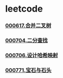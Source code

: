 # leetcode


### []()
### [000617.合并二叉树](https://github.com/vjudge/leetcode/tree/master/000601-000800/000617.合并二叉树)
### []()
### [000704.二分查找](https://github.com/vjudge/leetcode/tree/master/000601-000800/000704.二分查找)
### []()
### [000706.设计哈希映射](https://github.com/vjudge/leetcode/tree/master/000601-000800/000706.设计哈希映射)
### []()
### [000771.宝石与石头](https://github.com/vjudge/leetcode/tree/master/000601-000800/000771.宝石与石头)
### []()
### []()
